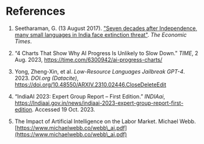 # References

1. Seetharaman, G. (13 August 2017). ["Seven decades after Independence, many small languages in India face extinction threat"](https://economictimes.indiatimes.com/news/politics-and-nation/seven-decades-after-independence-many-small-languages-in-india-facing-extinction-threat/articleshow/60038323.cms). _The Economic Times_.
2. “4 Charts That Show Why AI Progress Is Unlikely to Slow Down.” _TIME_, 2 Aug. 2023, https://time.com/6300942/ai-progress-charts/
3. Yong, Zheng-Xin, et al. _Low-Resource Languages Jailbreak GPT-4_. 2023. _DOI.org (Datacite)_, https://doi.org/10.48550/ARXIV.2310.02446.CloseDeleteEdit
4. “IndiaAI 2023: Expert Group Report – First Edition.” _INDIAai_, https://Indiaai.gov.in/news/indiaai-2023-expert-group-report-first-edition. Accessed 19 Oct. 2023.
5.  The Impact of Artificial Intelligence on the Labor Market. Michael Webb. [https://www.michaelwebb.co/webb\_ai.pdf](https://www.michaelwebb.co/webb\_ai.pdf)

    ###

    ###

    ### &#x20;
